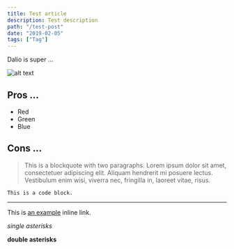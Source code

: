 ```yaml
---
title: Test article
description: Test description
path: "/test-post"
date: "2019-02-05"
tags: ["Tag"]
---
```


Dalio is super ...

![alt text](/images/gatsby-astronaut.png)

## Pros ...

- Red
- Green
- Blue

## Cons ...

> This is a blockquote with two paragraphs. Lorem ipsum dolor sit amet,
> consectetuer adipiscing elit. Aliquam hendrerit mi posuere lectus.
> Vestibulum enim wisi, viverra nec, fringilla in, laoreet vitae, risus.

    This is a code block.

---

This is [an example](http://example.com/ "Title") inline link.

_single asterisks_

**double asterisks**
